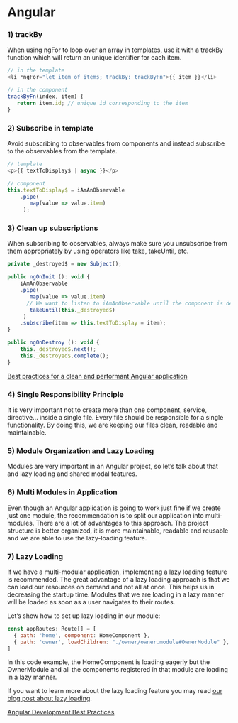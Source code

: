 # Angular

### 1) trackBy
When using ngFor to loop over an array in templates, use it with a trackBy function which will return an unique identifier for each item.

```javascript
// in the template
<li *ngFor="let item of items; trackBy: trackByFn">{{ item }}</li>

// in the component
trackByFn(index, item) {    
   return item.id; // unique id corresponding to the item
}
```


### 2) Subscribe in template
Avoid subscribing to observables from components and instead subscribe to the observables from the template.

```javascript
// template
<p>{{ textToDisplay$ | async }}</p>

// component
this.textToDisplay$ = iAmAnObservable
    .pipe(
       map(value => value.item)
     );
```

### 3) Clean up subscriptions
When subscribing to observables, always make sure you unsubscribe from them appropriately by using operators like take, takeUntil, etc.

```javascript
private _destroyed$ = new Subject();

public ngOnInit (): void {
    iAmAnObservable
    .pipe(
       map(value => value.item)
      // We want to listen to iAmAnObservable until the component is destroyed,
       takeUntil(this._destroyed$)
     )
    .subscribe(item => this.textToDisplay = item);
}

public ngOnDestroy (): void {
    this._destroyed$.next();
    this._destroyed$.complete();
}
```

[Best practices for a clean and performant Angular application](https://medium.freecodecamp.org/best-practices-for-a-clean-and-performant-angular-application-288e7b39eb6f)

### 4) Single Responsibility Principle
It is very important not to create more than one component, service, directive… inside a single file. Every file should be responsible for a single functionality. By doing this, we are keeping our files clean, readable and maintainable.

### 5) Module Organization and Lazy Loading
Modules are very important in an Angular project, so let’s talk about that and lazy loading and shared modal features.

### 6) Multi Modules in Application
Even though an Angular application is going to work just fine if we create just one module, the recommendation is to split our application into multi-modules. There are a lot of advantages to this approach. The project structure is better organized, it is more maintainable, readable and reusable and we are able to use the lazy-loading feature.

### 7) Lazy Loading
If we have a multi-modular application, implementing a lazy loading feature is recommended. The great advantage of a lazy loading approach is that we can load our resources on demand and not all at once. This helps us in decreasing the startup time. Modules that we are loading in a lazy manner will be loaded as soon as a user navigates to their routes.

Let’s show how to set up lazy loading in our module:
```javascript
const appRoutes: Route[] = [
  { path: 'home', component: HomeComponent },
  { path: 'owner', loadChildren: "./owner/owner.module#OwnerModule" },
]
```
In this code example, the HomeComponent is loading eagerly but the OwnerModule and all the components registered in that module are loading in a lazy manner.

If you want to learn more about the lazy loading feature you may read [our blog post about lazy loading](https://code-maze.com/net-core-web-development-part10/).


[Angular Development Best Practices](https://code-maze.com/angular-best-practices/)
